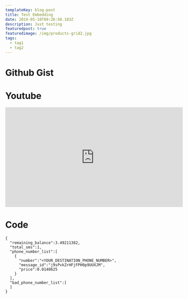 ```yaml
---
templateKey: blog-post
title: Test Embedding
date: 2019-05-10T09:26:50.183Z
description: Just testing
featuredpost: true
featuredimage: /img/products-grid2.jpg
tags:
  - tag1
  - tag2
---
```

# Github Gist

<script src="https://gist.github.com/patipol/4e66a0332d51bfb4db3f4e823807ab91.js"></script>

# Youtube

<iframe width="560" height="315" src="https://www.youtube.com/embed/SQJ5gvU5WDg" frameborder="0" allow="accelerometer; autoplay; encrypted-media; gyroscope; picture-in-picture" allowfullscreen></iframe>

# Code

```
{
  "remaining_balance":3.49211382,
  "total_sms":1,
  "phone_number_list":[
    {
      "number":"<YOUR_DESTINATION_PHONE_NUMBER>",
      "message_id":"j9sPvkZrHFjFPH0p9UUXJM",
      "price":0.0140625
    }
  ],
  "bad_phone_number_list":[
  ]
}
```
